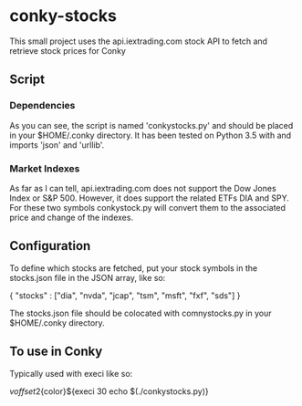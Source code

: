# conky-stocks

This small project uses the api.iextrading.com stock API to fetch and retrieve stock prices for Conky

## Script

### Dependencies

As you can see, the script is named 'conkystocks.py' and should be placed in your $HOME/.conky directory.  It has been tested on Python 3.5 with and imports
'json' and 'urllib'.

### Market Indexes

As far as I can tell, api.iextrading.com does not support the Dow Jones Index or S&P 500.  However, it does support the related ETFs DIA and SPY.
For these two symbols conkystock.py will convert them to the associated price and change of the indexes.

## Configuration

To define which stocks are fetched, put your stock symbols in the stocks.json file in the JSON array, like so:

  {
    "stocks" : ["dia", "nvda", "jcap", "tsm", "msft", "fxf", "sds"]
  }

The stocks.json file should be colocated with comnystocks.py in your $HOME/.conky directory.

## To use in Conky

Typically used with execi like so:

  ${voffset 2}${color}${execi 30 echo $(./conkystocks.py)}
  

